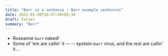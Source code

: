```yaml
---
title: "Barr in a sentence | Barr example sentences"
date: 2021-01-20T19:57:50+05:30
draft: falses
summary: "Barr"
---
```

- Roseanne `barr` naked!
- Some of 'em are callin' it -- -- epstein-`barr` virus, and the rest are callin' it...
                 
